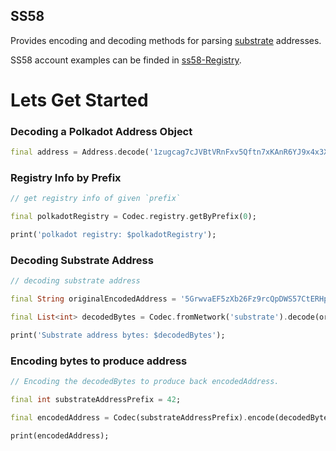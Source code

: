 <!--
---
title: SS58
category: 6554f399f9c12600114b8cb8
---
-->

## SS58

Provides encoding and decoding methods for parsing [substrate](https://docs.substrate.io/fundamentals/accounts-addresses-keys/)
addresses.

SS58 account examples can be finded in [ss58-Registry](https://github.com/paritytech/ss58-registry).

# Lets Get Started

### Decoding a Polkadot Address Object

```dart
final address = Address.decode('1zugcag7cJVBtVRnFxv5Qftn7xKAnR6YJ9x4x3XLgGgmNnS');
```

### Registry Info by Prefix

```dart
// get registry info of given `prefix`

final polkadotRegistry = Codec.registry.getByPrefix(0);

print('polkadot registry: $polkadotRegistry');
```

### Decoding Substrate Address

```dart
// decoding substrate address

final String originalEncodedAddress = '5GrwvaEF5zXb26Fz9rcQpDWS57CtERHpNehXCPcNoHGKutQY';

final List<int> decodedBytes = Codec.fromNetwork('substrate').decode(originalEncodedAddress);

print('Substrate address bytes: $decodedBytes');
```

### Encoding bytes to produce address

```dart
// Encoding the decodedBytes to produce back encodedAddress.

final int substrateAddressPrefix = 42;

final encodedAddress = Codec(substrateAddressPrefix).encode(decodedBytes);

print(encodedAddress);
```
